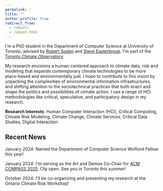 ```yaml
---
permalink: /
title: ""
author_profile: true
redirect_from: 
  - /about/
  - /about.html
---
```


I'm a PhD student in the Department of Computer Science at University of Toronto, advised by [Robert Soden](http://robertsoden.io/) and [Steve Easterbrook](https://www.environment.utoronto.ca/people/directories/all-faculty/steve-easterbrook). I'm part of the [Toronto Climate Observatory](https://www.climateobservatory.ca/).

My research envisions a human-centered approach to climate data, risk and modeling that expands contemporary climate technologies to be more place-based and environmentally just. I hope to contribute to this vision by unpacking the complexities of environmental information infrastructures, and shifting attention to the sociotechnical practices that both enact and shape the politics and possibilities of climate action. I use a range of HCI methodologies like critical, speculative, and participatory design in my research. 

**Research Interests**: Human Computer Interaction (HCI), Critical Computing, Climate Risk Modeling, Climate Change, Climate Services, Critical Data Studies, Digital Interaction

## Recent News
January 2024: Named the Department of Computer Science Wolfond Fellow this year!

January 2024: I'm serving as the Art and Demos Co-Chair for [ACM COMPASS 2025](https://compass.acm.org/). Cfp open. See you in Toronto this summer!

October 2024: I'll be co-organizing and presenting my research at the Ontario Climate Risk Workshop!

</em>
